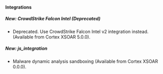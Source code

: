 
#### Integrations
##### New: CrowdStrike Falcon Intel (Deprecated)
- Deprecated. Use CrowdStrike Falcon Intel v2 integration instead. (Available from Cortex XSOAR 5.0.0).
##### New: js_integration
- Malware dynamic analysis sandboxing (Available from Cortex XSOAR 0.0.0).
